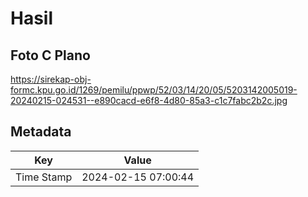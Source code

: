 # Hasil

## Foto C Plano

https://sirekap-obj-formc.kpu.go.id/1269/pemilu/ppwp/52/03/14/20/05/5203142005019-20240215-024531--e890cacd-e6f8-4d80-85a3-c1c7fabc2b2c.jpg


## Metadata

| Key        | Value               |
| ---------- | ------------------- |
| Time Stamp | 2024-02-15 07:00:44 |



